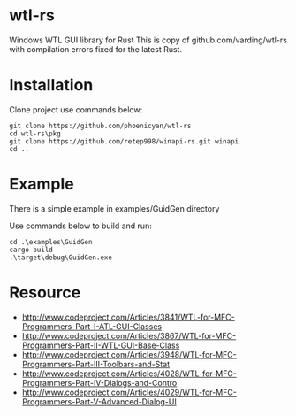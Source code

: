 wtl-rs
=====
Windows WTL GUI library for Rust
This is copy of github.com/varding/wtl-rs with compilation errors fixed for the latest Rust.

Installation
=====
Clone project use commands below:
```
git clone https://github.com/phoenicyan/wtl-rs
cd wtl-rs\pkg
git clone https://github.com/retep998/winapi-rs.git winapi
cd ..
```

Example
=====
There is a simple example in examples/GuidGen directory

Use commands below to build and run:
```
cd .\examples\GuidGen
cargo build
.\target\debug\GuidGen.exe
```

Resource
=====
* http://www.codeproject.com/Articles/3841/WTL-for-MFC-Programmers-Part-I-ATL-GUI-Classes
* http://www.codeproject.com/Articles/3867/WTL-for-MFC-Programmers-Part-II-WTL-GUI-Base-Class
* http://www.codeproject.com/Articles/3948/WTL-for-MFC-Programmers-Part-III-Toolbars-and-Stat
* http://www.codeproject.com/Articles/4028/WTL-for-MFC-Programmers-Part-IV-Dialogs-and-Contro
* http://www.codeproject.com/Articles/4029/WTL-for-MFC-Programmers-Part-V-Advanced-Dialog-UI
